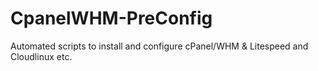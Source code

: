 # CpanelWHM-PreConfig
Automated scripts to install and configure cPanel/WHM &amp; Litespeed and Cloudlinux etc. 
